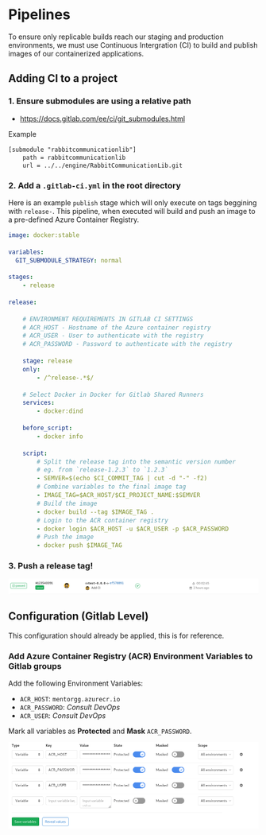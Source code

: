 # Pipelines

To ensure only replicable builds reach our staging and production environments, we must use Continuous Intergration (CI) to build and publish images of our containerized applications.

## Adding CI to a project

### 1. Ensure submodules are using a relative path

- https://docs.gitlab.com/ee/ci/git_submodules.html

Example
```
[submodule "rabbitcommunicationlib"]
	path = rabbitcommunicationlib
	url = ../../engine/RabbitCommunicationLib.git
```

### 2. Add a `.gitlab-ci.yml` in the root directory

Here is an example `publish` stage which will only execute on tags beggining with `release-`.
This pipeline, when executed will build and push an image to a pre-defined Azure Container Registry.

```yml
image: docker:stable

variables:
  GIT_SUBMODULE_STRATEGY: normal

stages:
    - release

release:

    # ENVIRONMENT REQUIREMENTS IN GITLAB CI SETTINGS
    # ACR_HOST - Hostname of the Azure container registry
    # ACR_USER - User to authenticate with the registry
    # ACR_PASSWORD - Password to authenticate with the registry

    stage: release
    only:
        - /^release-.*$/

    # Select Docker in Docker for Gitlab Shared Runners
    services:
        - docker:dind

    before_script:
        - docker info

    script:
        # Split the release tag into the semantic version number
        # eg. from `release-1.2.3` to `1.2.3`
        - SEMVER=$(echo $CI_COMMIT_TAG | cut -d "-" -f2)
        # Combine variables to the final image tag
        - IMAGE_TAG=$ACR_HOST/$CI_PROJECT_NAME:$SEMVER
        # Build the image
        - docker build --tag $IMAGE_TAG .
        # Login to the ACR container registry
        - docker login $ACR_HOST -u $ACR_USER -p $ACR_PASSWORD
        # Push the image
        - docker push $IMAGE_TAG
```

### 3. Push a release tag!

![alt test](./Images/ci_success.png "Example Success Pipeline")


## Configuration (Gitlab Level)

This configuration should already be applied, this is for reference.

### Add Azure Container Registry (ACR) Environment Variables to Gitlab groups

Add the following Environment Variables:

- `ACR_HOST`: `mentorgg.azurecr.io`
- `ACR_PASSWORD`: *Consult DevOps*
- `ACR_USER`: *Consult DevOps*

Mark all variables as **Protected** and **Mask** `ACR_PASSWORD`.

![alt text](./Images/ci_vars.png "Gitlab Environment Variable Setup")


